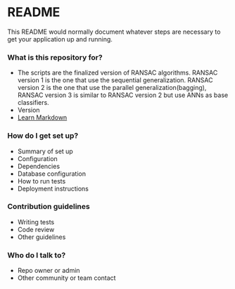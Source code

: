 # README #

This README would normally document whatever steps are necessary to get your application up and running.

### What is this repository for? ###

* The scripts are the finalized version of RANSAC algorithms. RANSAC version 1 is the one that use the sequential generalization. RANSAC version 2 is the one that use the parallel generalization(bagging), RANSAC version 3 is similar to RANSAC version 2 but use ANNs as base classifiers.
* Version
* [Learn Markdown](https://bitbucket.org/tutorials/markdowndemo)

### How do I get set up? ###

* Summary of set up
* Configuration
* Dependencies
* Database configuration
* How to run tests
* Deployment instructions

### Contribution guidelines ###

* Writing tests
* Code review
* Other guidelines

### Who do I talk to? ###

* Repo owner or admin
* Other community or team contact
